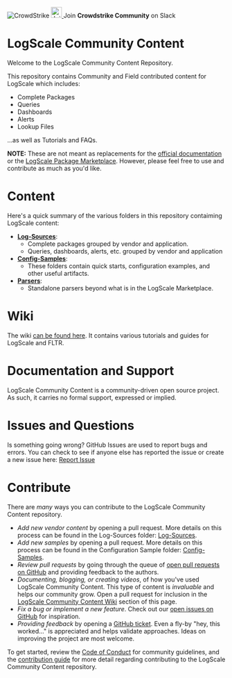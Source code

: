 ![CrowdStrike](https://www.crowdstrike.com/wp-content/uploads/2022/09/CS_Logo_2022_In-Line_All-Red_RGB.png)
<a href="https://community.humio.com/">
   <img src="https://community.humio.com/assets/slack.svg" alt="Join Crowdstrike Community on Slack" width="25"/>
</a> Join **Crowdstrike Community** on Slack<br/>

# LogScale Community Content

Welcome to the LogScale Community Content Repository. 

This repository contains Community and Field contributed content for LogScale which includes:
 - Complete Packages
 - Queries
 - Dashboards
 - Alerts
 - Lookup Files
 
 ...as well as Tutorials and FAQs.
 
**NOTE:** These are not meant as replacements for the [official documentation](https://library.humio.com) or the [LogScale Package Marketplace](https://library.humio.com/humio-server/packages-marketplace.html). However, please feel free to use and contribute as much as you'd like.

# Content

Here's a quick summary of the various folders in this repository contaiming LogScale content:

- **[Log-Sources](Log-Sources)**: 
  - Complete packages grouped by vendor and application.
  - Queries, dashboards, alerts, etc. grouped by vendor and application
- **[Config-Samples](Config-Samples)**: 
  - These folders contain quick starts, configuration examples, and other useful artifacts.
- **[Parsers](Parsers)**:
  - Standalone parsers beyond what is in the LogScale Marketplace. 

# Wiki

The wiki [can be found here](https://github.com/CrowdStrike/logscale-community-content/wiki). It contains various tutorials and guides for LogScale and FLTR.

# Documentation and Support
LogScale Community Content is a community-driven open source project. As such, it carries no formal support, expressed or implied.

# Issues and Questions

Is something going wrong? GitHub Issues are used to report bugs and errors. You can check to see if anyone else has reported the issue or create a new issue here: [Report Issue](https://github.com/CrowdStrike/logscale-community-content/issues/)

# Contribute

There are *many* ways you can contribute to the LogScale Community Content repository.

- _Add new vendor content_ by opening a pull request. More details on this process can be found in the Log-Sources folder: [Log-Sources](Log-Sources).
- _Add new samples_ by opening a pull request. More details on this process can be found in the Configuration Sample folder: [Config-Samples](Config-Samples).
- _Review pull requests_ by going through the queue of [open pull requests on GitHub](https://github.com/CrowdStrike/logscale-community-content/pulls) and providing feedback to the authors.
- _Documenting, blogging, or creating videos_, of how you've used LogScale Community Content. This type of content is *invaluable* and helps our community grow. Open a pull request for inclusion in the [LogScale Community Content Wiki](https://github.com/CrowdStrike/logscale-community-content/wiki) section of this page.
- _Fix a bug or implement a new feature_. Check out our [open issues on GitHub](https://github.com/CrowdStrike/logscale-community-content/issues) for inspiration.
- _Providing feedback_ by opening a [GitHub ticket](https://github.com/CrowdStrike/logscale-community-content/issues). Even a fly-by "hey, this worked..." is appreciated and helps validate approaches. Ideas on improving the project are most welcome.

To get started, review the [Code of Conduct](https://github.com/CrowdStrike/logscale-community-content/blob/main/CODE_OF_CONDUCT.md) for community guidelines, and the [contribution guide](https://github.com/CrowdStrike/logscale-community-content/blob/main/CONTRIBUTING.md) for more detail regarding contributing to the LogScale Community Content repository.
